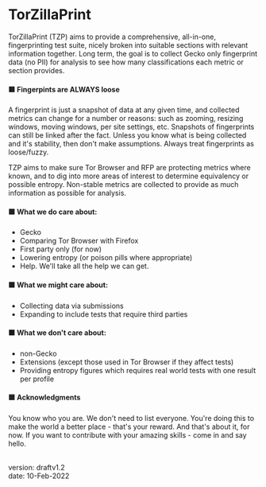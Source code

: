 # TorZillaPrint

TorZillaPrint (TZP) aims to provide a comprehensive, all-in-one, fingerprinting test suite, nicely broken into suitable sections with relevant information together. Long term, the goal is to collect Gecko only fingerprint data (no PII) for analysis to see how many classifications each metric or section provides.

#### 🟥 Fingerpints are ALWAYS loose

A fingerprint is just a snapshot of data at any given time, and collected metrics can change for a number or reasons: such as zooming, resizing windows, moving windows, per site settings, etc. Snapshots of fingerprints can still be linked after the fact. Unless you know what is being collected and it's stability, then don't make assumptions. Always treat fingerprints as loose/fuzzy.

TZP aims to make sure Tor Browser and RFP are protecting metrics where known, and to dig into more areas of interest to determine equivalency or possible entropy. Non-stable metrics are collected to provide as much information as possible for analysis.

#### 🟪 What we do care about:
- Gecko
- Comparing Tor Browser with Firefox
- First party only (for now)
- Lowering entropy (or poison pills where appropriate)
- Help. We'll take all the help we can get.

#### 🟩 What we might care about:
- Collecting data via submissions
- Expanding to include tests that require third parties

#### 🟧 What we don't care about:
- non-Gecko
- Extensions (except those used in Tor Browser if they affect tests)
- Providing entropy figures which requires real world tests with one result per profile

#### 🟦 Acknowledgments

You know who you are. We don't need to list everyone. You're doing this to make the world a better place - that's your reward. And that's about it, for now. If you want to contribute with your amazing skills - come in and say hello.

<br>
version: draftv1.2<br>date: 10-Feb-2022
